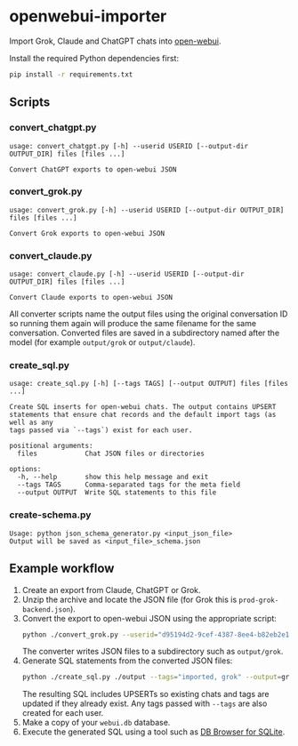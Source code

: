 # openwebui-importer

Import Grok, Claude and ChatGPT chats into [open-webui](https://github.com/open-webui/open-webui).

Install the required Python dependencies first:

```bash
pip install -r requirements.txt
```

## Scripts


### convert_chatgpt.py

```
usage: convert_chatgpt.py [-h] --userid USERID [--output-dir OUTPUT_DIR] files [files ...]

Convert ChatGPT exports to open-webui JSON
```

### convert_grok.py

```
usage: convert_grok.py [-h] --userid USERID [--output-dir OUTPUT_DIR] files [files ...]

Convert Grok exports to open-webui JSON
```

### convert_claude.py

```
usage: convert_claude.py [-h] --userid USERID [--output-dir OUTPUT_DIR] files [files ...]

Convert Claude exports to open-webui JSON
```

All converter scripts name the output files using the original conversation ID
so running them again will produce the same filename for the same conversation.
Converted files are saved in a subdirectory named after the model (for example
`output/grok` or `output/claude`).

### create_sql.py

```
usage: create_sql.py [-h] [--tags TAGS] [--output OUTPUT] files [files ...]

Create SQL inserts for open-webui chats. The output contains UPSERT
statements that ensure chat records and the default import tags (as well as any
tags passed via `--tags`) exist for each user.

positional arguments:
  files            Chat JSON files or directories

options:
  -h, --help       show this help message and exit
  --tags TAGS      Comma-separated tags for the meta field
  --output OUTPUT  Write SQL statements to this file
```

### create-schema.py

```
Usage: python json_schema_generator.py <input_json_file>
Output will be saved as <input_file>_schema.json
```

## Example workflow

1. Create an export from Claude, ChatGPT or Grok.
2. Unzip the archive and locate the JSON file (for Grok this is `prod-grok-backend.json`).
3. Convert the export to open-webui JSON using the appropriate script:
   ```bash
   python ./convert_grok.py --userid="d95194d2-9cef-4387-8ee4-b82eb2e1c637" ./grok.json
   ```
   The converter writes JSON files to a subdirectory such as `output/grok`.
4. Generate SQL statements from the converted JSON files:
   ```bash
   python ./create_sql.py ./output --tags="imported, grok" --output=grok.sql
   ```
   The resulting SQL includes UPSERTs so existing chats and tags are updated if
   they already exist. Any tags passed with `--tags` are also created for each
   user.
5. Make a copy of your `webui.db` database.
6. Execute the generated SQL using a tool such as [DB Browser for SQLite](https://sqlitebrowser.org/dl/).
